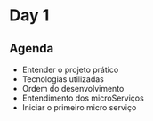 # Day 1

## Agenda
* Entender o projeto prático
* Tecnologias utilizadas
* Ordem do desenvolvimento
* Entendimento dos microServiços
* Iniciar o primeiro micro serviço